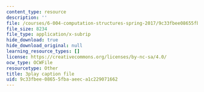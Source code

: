 ```yaml
---
content_type: resource
description: ''
file: /courses/6-004-computation-structures-spring-2017/9c33fbee08655fbaaeeca1c229071662_63QXdU9pliI.vtt
file_size: 8234
file_type: application/x-subrip
hide_download: true
hide_download_original: null
learning_resource_types: []
license: https://creativecommons.org/licenses/by-nc-sa/4.0/
ocw_type: OCWFile
resourcetype: Other
title: 3play caption file
uid: 9c33fbee-0865-5fba-aeec-a1c229071662
---
```

